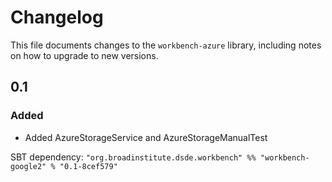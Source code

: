 # Changelog

This file documents changes to the `workbench-azure` library, including notes on how to upgrade to new versions.

## 0.1

### Added

- Added AzureStorageService and AzureStorageManualTest

SBT dependency: `"org.broadinstitute.dsde.workbench" %% "workbench-google2" % "0.1-8cef579"`
